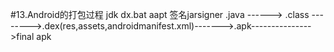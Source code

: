 #13.Android的打包过程 
			jdk			 dx.bat									      	aapt       签名jarsigner
	.java ------> .class -------->.dex(res,assets,androidmanifest.xml)------->.apk--------------->final apk
	